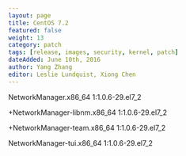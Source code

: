```yaml
---
layout: page
title: CentOS 7.2
featured: false
weight: 13
category: patch
tags: [release, images, security, kernel, patch]
dateAdded: June 10th, 2016
author: Yang Zhang
editor: Leslie Lundquist, Xiong Chen
---
```


NetworkManager.x86_64             1:1.0.6-29.el7_2

+NetworkManager-libnm.x86_64       1:1.0.6-29.el7_2

+NetworkManager-team.x86_64        1:1.0.6-29.el7_2

NetworkManager-tui.x86_64         1:1.0.6-29.el7_2